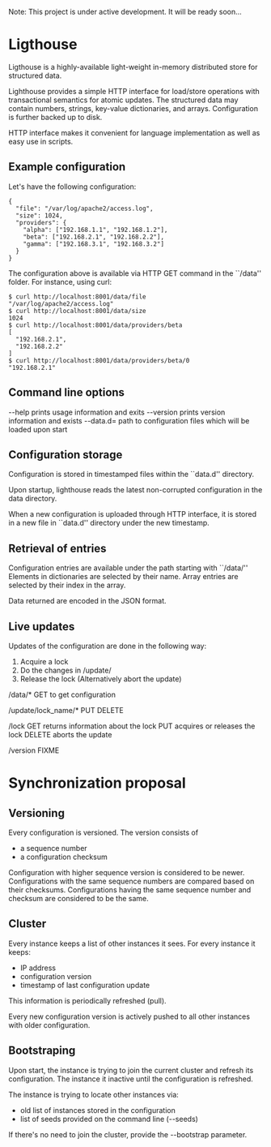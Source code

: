 

Note: This project is under active development. It will be ready soon...


Ligthouse
=========

Ligthouse is a highly-available light-weight in-memory distributed store for
structured data.

Lighthouse provides a simple HTTP interface for load/store operations with
transactional semantics for atomic updates. The structured data may contain
numbers, strings, key-value dictionaries, and arrays. Configuration is further
backed up to disk.

HTTP interface makes it convenient for language implementation as well as easy
use in scripts.



Example configuration
---------------------

Let's have the following configuration:

    {
      "file": "/var/log/apache2/access.log",
      "size": 1024,
      "providers": {
    	"alpha": ["192.168.1.1", "192.168.1.2"],
    	"beta": ["192.168.2.1", "192.168.2.2"],
    	"gamma": ["192.168.3.1", "192.168.3.2"]
      }
    }

The configuration above is available via HTTP GET command in the ``/data''
folder. For instance, using curl:

    $ curl http://localhost:8001/data/file
    "/var/log/apache2/access.log"
    $ curl http://localhost:8001/data/size
    1024
    $ curl http://localhost:8001/data/providers/beta
    [
      "192.168.2.1", 
      "192.168.2.2"
    ]
    $ curl http://localhost:8001/data/providers/beta/0
    "192.168.2.1"


Command line options
--------------------

--help		prints usage information and exits
--version	prints version information and exists
--data.d=	path to configuration files which will be loaded upon start


Configuration storage
---------------------

Configuration is stored in timestamped files within the ``data.d'' directory.

Upon startup, lighthouse reads the latest non-corrupted configuration in the
data directory.

When a new configuration is uploaded through HTTP interface, it is stored in
a new file in ``data.d'' directory under the new timestamp.


Retrieval of entries
--------------------

Configuration entries are available under the path starting with ``/data/''
Elements in dictionaries are selected by their name. Array entries are selected
by their index in the array.

Data returned are encoded in the JSON format.


Live updates
------------

Updates of the configuration are done in the following way:

1. Acquire a lock
2. Do the changes in /update/
3. Release the lock (Alternatively abort the update)

/data/*
	GET to get configuration

/update/lock_name/*
	PUT
	DELETE

/lock
	GET returns information about the lock
	PUT acquires or releases the lock
	DELETE aborts the update

/version
FIXME



Synchronization proposal
========================


Versioning
----------

Every configuration is versioned. The version consists of

- a sequence number
- a configuration checksum

Configuration with higher sequence version is considered to be newer.
Configurations with the same sequence numbers are compared based on their
checksums. Configurations having the same sequence number and checksum are
considered to be the same.


Cluster
-------

Every instance keeps a list of other instances it sees. For every instance it keeps:

- IP address
- configuration version
- timestamp of last configuration update

This information is periodically refreshed (pull).

Every new configuration version is actively pushed to all other instances with
older configuration.

Bootstraping
------------

Upon start, the instance is trying to join the current cluster and refresh its
configuration. The instance it inactive until the configuration is refreshed.

The instance is trying to locate other instances via:

- old list of instances stored in the configuration
- list of seeds provided on the command line (--seeds)

If there's no need to join the cluster, provide the --bootstrap parameter.

